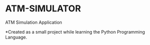 ATM-SIMULATOR
=============

ATM Simulation Application

*Created as a small project while learning the Python Programming Language.
